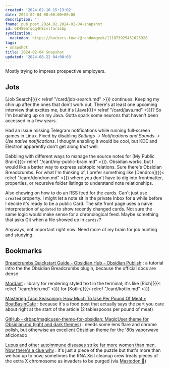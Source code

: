 ```yaml
---
created: '2024-02-10 15:13:02'
date: 2024-02-04 00:00:00+00:00
description: ''
fname: pub.post.2024.02.2024-02-04-snapshot
id: 68480afqqq4h8zvlfar3sbp
syndication:
  mastodon: https://hackers.town/@randomgeek/111873925431625928
tags:
- snapshot
title: 2024-02-04 Snapshot
updated: '2024-08-22 04:08:03'
---
```


Mostly trying to impress prospective employers.

<!--more-->

## Jots

[Job Search]({{< relref "/card/job-search.md" >}}) continues. Keeping my chin up after the ones that don't work out. There's at least one upcoming interview that excites me, but it's [Java]({{< relref "/card/java.md" >}})? So I'm brushing up on my Java. Gotta spark some neurons that haven't been accessed in a few years.

Had an issue missing Telegram notifications while running full-screen games in Linux. Fixed by disabling *Settings → Notifications and Sounds → Use native notifications*. I thought enabling it would be cool, but KDE and Electron apparently don't get along *that* well.

Dabbling with different ways to manage the source notes for [My Public Brain]({{< relref "/card/my-public-brain.md" >}}). Obsidian works, but I would like a better way to express subtopic relations. Sure there's Obsidian Breadcrumbs. For what I'm thinking of, I prefer something like [Dendron]({{< relref "/card/dendron.md" >}}) where you don't have to dig into frontmatter, properties, or recursive folder listings to understand note relationships.

Also chewing on how to do an RSS feed for the cards. Can't just use `created` property. I might let a note sit in the private Inbox for a while before I decide it's ready to be a public Card. The site front page uses a naive interpretation of `updated` to show recently changed cards. Not sure the same logic would make sense for a chronological feed. Maybe something that asks Git when a file showed up in `cards/`?

Anyways, not important right now. Need more of my brain for job hunting and studying.

## Bookmarks

[Breadcrumbs Quickstart Guide - Obsidian Hub - Obsidian Publish](https://publish.obsidian.md/hub/04+-+Guides%2C+Workflows%2C+%26+Courses/Guides/Breadcrumbs+Quickstart+Guide)
: a tutorial intro the the Obsidian Breadcrumbs plugin, because the official docs are dense

[Mordant](https://ajalt.github.io/mordant/)
: library for rendering styled text in the terminal; it's like [Rich]({{< relref "/card/rich.md" >}}) for [Kotlin]({{< relref "/card/kotlin.md" >}})

[Mastering Taco Seasoning: How Much To Use Per Pound Of Meat • BoatBasinCafe](https://boatbasincafe.com/how-much-taco-seasoning-per-pound-of-meat/)
: because it's a food post that actually says the part you care about right at the start of the article (2 tablespoons per pound of meat)

[GitHub - drbap/magicuser-theme-for-obsidian: MagicUser theme for Obsidian.md (light and dark themes)](https://github.com/drbap/magicuser-theme-for-obsidian)
: needs some lens flare and chrome polish, but otherwise an excellent Obsidian theme for the '80s vaporwave aficionado

[Lupus and other autoimmune diseases strike far more women than men. Now there's a clue why](https://phys.org/news/2024-02-lupus-autoimmune-diseases-women-men.html)
: it's just a piece of the puzzle but that's more than we had up to now; sometimes the RNA Xist cleanup crew treats pieces of the extra X chromosome as invaders to be purged (via [Mastodon 🐘](https://mstdn.social/@knittingknots2/111869783590760683))
